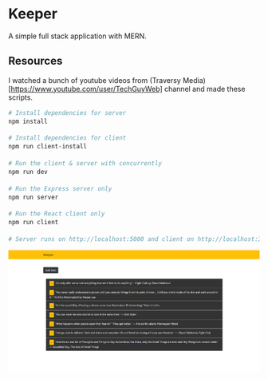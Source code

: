 # Keeper

A simple full stack application with MERN.

## Resources

I watched a bunch of youtube videos from (Traversy Media)[https://www.youtube.com/user/TechGuyWeb] channel and made these scripts.

```bash
# Install dependencies for server
npm install

# Install dependencies for client
npm run client-install

# Run the client & server with concurrently
npm run dev

# Run the Express server only
npm run server

# Run the React client only
npm run client

# Server runs on http://localhost:5000 and client on http://localhost:3000
```

![](img1.png)